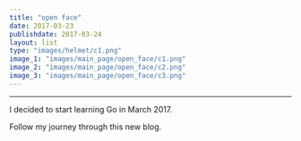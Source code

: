 ```yaml
---
title: "open face"
date: 2017-03-23
publishdate: 2017-03-24
layout: list
type: "images/helmet/c1.png"
image_1: "images/main_page/open_face/c1.png"  
image_2: "images/main_page/open_face/c2.png"  
image_3: "images/main_page/open_face/c3.png"  
---
```

---

I decided to start learning Go in March 2017.

Follow my journey through this new blog.